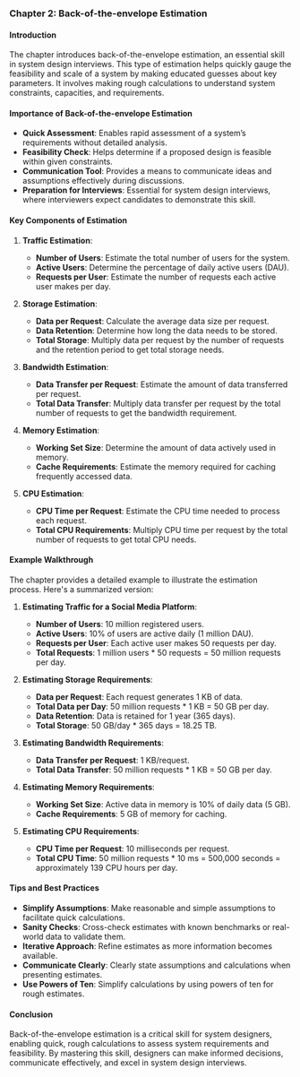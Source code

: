 ### Chapter 2: Back-of-the-envelope Estimation

#### Introduction
The chapter introduces back-of-the-envelope estimation, an essential skill in system design interviews. This type of estimation helps quickly gauge the feasibility and scale of a system by making educated guesses about key parameters. It involves making rough calculations to understand system constraints, capacities, and requirements.

#### Importance of Back-of-the-envelope Estimation
- **Quick Assessment**: Enables rapid assessment of a system’s requirements without detailed analysis.
- **Feasibility Check**: Helps determine if a proposed design is feasible within given constraints.
- **Communication Tool**: Provides a means to communicate ideas and assumptions effectively during discussions.
- **Preparation for Interviews**: Essential for system design interviews, where interviewers expect candidates to demonstrate this skill.

#### Key Components of Estimation
1. **Traffic Estimation**:
   - **Number of Users**: Estimate the total number of users for the system.
   - **Active Users**: Determine the percentage of daily active users (DAU).
   - **Requests per User**: Estimate the number of requests each active user makes per day.

2. **Storage Estimation**:
   - **Data per Request**: Calculate the average data size per request.
   - **Data Retention**: Determine how long the data needs to be stored.
   - **Total Storage**: Multiply data per request by the number of requests and the retention period to get total storage needs.

3. **Bandwidth Estimation**:
   - **Data Transfer per Request**: Estimate the amount of data transferred per request.
   - **Total Data Transfer**: Multiply data transfer per request by the total number of requests to get the bandwidth requirement.

4. **Memory Estimation**:
   - **Working Set Size**: Determine the amount of data actively used in memory.
   - **Cache Requirements**: Estimate the memory required for caching frequently accessed data.

5. **CPU Estimation**:
   - **CPU Time per Request**: Estimate the CPU time needed to process each request.
   - **Total CPU Requirements**: Multiply CPU time per request by the total number of requests to get total CPU needs.

#### Example Walkthrough
The chapter provides a detailed example to illustrate the estimation process. Here's a summarized version:

1. **Estimating Traffic for a Social Media Platform**:
   - **Number of Users**: 10 million registered users.
   - **Active Users**: 10% of users are active daily (1 million DAU).
   - **Requests per User**: Each active user makes 50 requests per day.
   - **Total Requests**: 1 million users * 50 requests = 50 million requests per day.

2. **Estimating Storage Requirements**:
   - **Data per Request**: Each request generates 1 KB of data.
   - **Total Data per Day**: 50 million requests * 1 KB = 50 GB per day.
   - **Data Retention**: Data is retained for 1 year (365 days).
   - **Total Storage**: 50 GB/day * 365 days = 18.25 TB.

3. **Estimating Bandwidth Requirements**:
   - **Data Transfer per Request**: 1 KB/request.
   - **Total Data Transfer**: 50 million requests * 1 KB = 50 GB per day.

4. **Estimating Memory Requirements**:
   - **Working Set Size**: Active data in memory is 10% of daily data (5 GB).
   - **Cache Requirements**: 5 GB of memory for caching.

5. **Estimating CPU Requirements**:
   - **CPU Time per Request**: 10 milliseconds per request.
   - **Total CPU Time**: 50 million requests * 10 ms = 500,000 seconds = approximately 139 CPU hours per day.

#### Tips and Best Practices
- **Simplify Assumptions**: Make reasonable and simple assumptions to facilitate quick calculations.
- **Sanity Checks**: Cross-check estimates with known benchmarks or real-world data to validate them.
- **Iterative Approach**: Refine estimates as more information becomes available.
- **Communicate Clearly**: Clearly state assumptions and calculations when presenting estimates.
- **Use Powers of Ten**: Simplify calculations by using powers of ten for rough estimates.

#### Conclusion
Back-of-the-envelope estimation is a critical skill for system designers, enabling quick, rough calculations to assess system requirements and feasibility. By mastering this skill, designers can make informed decisions, communicate effectively, and excel in system design interviews.